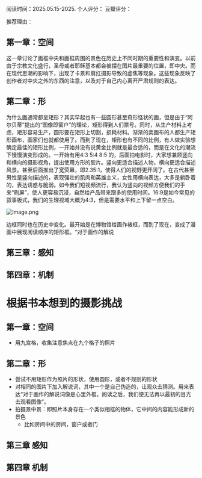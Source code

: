 

阅读时间：2025.05.15-2025.
个人评分：
豆瓣评分：

推荐理由：



## 第一章：空间
这一章讨论了画框中央和画框周围的景色在历史上不同时期的重要性和演变。以前由于宗教文化盛行，圣母或者耶稣基本都会被摆在图片最重要的位置，即中央。而在现代思潮的影响下，出现了卡景和肩扛摄影导致的虚焦等现象。这些现象反映了创作者对中央之外的东西的注意，以及对于自己内心离开严肃规则的表达。

## 第二章：形

为什么画通常都呈矩形？其实早起也有一些圆形甚至奇形怪状的画，但是由于“阿尔贝蒂”提出的“图像即窗户”的理论，矩形得到人们票号。同时，从生产材料上考虑，矩形容易生产，圆形要在矩形上切割，损耗材料。渐渐的卖画布的人都生产矩形画布，画家们也就都使用了。而到了现在，矩形也有不同的比例，有人做实验想确定最佳的矩形比例，一开始并没有说黄金比例就是最合适的，而是在文化的潮流下慢慢演变形成的。一开始有用4:3  5:4 8:5 的，后面拍电影时，大家想兼顾竖向和横向的摄影视角，提出使用方形的胶片。竖向更适合描述人物，横向更适合描述风景。甚至后面推出了宽荧幕，即2.35:1，使得人们的视野更开阔了。在古代甚至男性是竖向描述的，表现强壮的肌肉和英雄主义，女性用横向表达，大多是躺卧着的，表达诱惑与脆弱。如今我们短视频流行，我认为竖向的视频方便我们的手来“刷屏”，使人更容易沉浸，自然给产品带来跟多的使用时间。16:9是如今常见的叙事板式，我们的生理视域大概为4:3，但是需要水平和上下留一点空白。

![image.png](https://cdn.jsdelivr.net/gh/Thomas333333/MyPostImage/Images/20250515172628.png)

边框同时也在历史中变化。最开始是在博物馆给画作裱框，而到了现在，变成了漫画中展现阅读顺序的矩形框。“对于画作的解说




## 第三章：感知

## 第四章：机制







# 根据书本想到的摄影挑战
## 第一章：空间
+ 用九宫格，收集注意焦点在九个格子的照片
## 第二章：形
+ 尝试不用矩形作为照片的形状，使用圆形，或者不规则的形状
+ 对相同的图片下加入解说词，其中一个是自己伪造的，让观众去猜测。用来表达“对于画作的解说词像是心里外框，阅读之后，我们便无法再以最初的目光去观看图像”。
+ 拍摄景中景：即照片本身存在一个类似相框的物体，它中间的内容能形成新的景色
	+ 比如房间中的房间，窗户或者门

## 第三章 感知

## 第四章 机制


